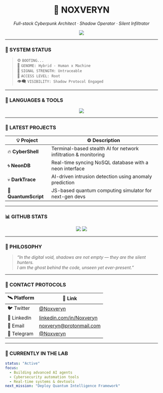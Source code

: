 <div align="center">
  <h1>👾 NOXVERYN</h1>
  <p><i>Full-stack Cyberpunk Architect · Shadow Operator · Silent Infiltrator</i></p>
  <img src="https://readme-typing-svg.demolab.com?font=Orbitron&size=28&pause=1000&color=00FFF7&center=true&vCenter=true&width=700&lines=Code+Is+My+Weapon;Shadow+in+the+Machine;Silent+Operator;Full-stack+Cyberpunk+Architect" />
</div>

---

### 🧠 SYSTEM STATUS

> ⚙️ `BOOTING...`<br>
> 🧬 `GENOME: Hybrid - Human x Machine`<br>
> 📡 `SIGNAL STRENGTH: Untraceable`<br>
> 🔐 `ACCESS LEVEL: Root`<br>
> 👁‍🗨 `VISIBILITY: Shadow Protocol Engaged`

---

### 🧬 LANGUAGES & TOOLS

<div align="center">
  <img src="https://skillicons.dev/icons?i=py,java,cpp,cs,php,html,css,js,bash,linux,kali,nodejs,react,kotlin,=10&theme=dark" />
</div>

---

### 🚀 LATEST PROJECTS

| 💡 Project | ⚙️ Description |
|------------|----------------|
| 🔥 **CyberShell** | Terminal-based stealth AI for network infiltration & monitoring |
| 🌀 **NeonDB** | Real-time syncing NoSQL database with a neon interface |
| 💀 **DarkTrace** | AI-driven intrusion detection using anomaly prediction |
| 🌌 **QuantumScript** | JS-based quantum computing simulator for next-gen devs |

---

### 📊 GITHUB STATS

<div align="center">
  <img src="https://github-readme-stats.vercel.app/api?username=Noxveryn&theme=dracula&show_icons=true&hide_border=true" />
  <img src="https://github-readme-stats.vercel.app/api/top-langs/?username=Noxveryn&layout=compact&theme=dracula&hide_border=true" />
</div>

---

### 🧠 PHILOSOPHY

> _“In the digital void, shadows are not empty — they are the silent hunters.  
> I am the ghost behind the code, unseen yet ever-present.”_

---

### 📡 CONTACT PROTOCOLS

| 🛰️ Platform | 🔗 Link |
|------------|--------|
| 🐦 Twitter | [@Noxveryn](https://twitter.com/Noxveryn) |
| 💼 LinkedIn | [linkedin.com/in/Noxveryn](https://linkedin.com/in/Noxveryn) |
| 📧 Email | [noxveryn@protonmail.com](mailto:noxveryn@protonmail.com) |
| 💬 Telegram | [@Noxveryn](https://t.me/Noxveryn) |

---

### 🧪 CURRENTLY IN THE LAB

```yaml
status: "Active"
focus:
  - Building advanced AI agents
  - Cybersecurity automation tools
  - Real-time systems & devtools
next_mission: "Deploy Quantum Intelligence Framework"
